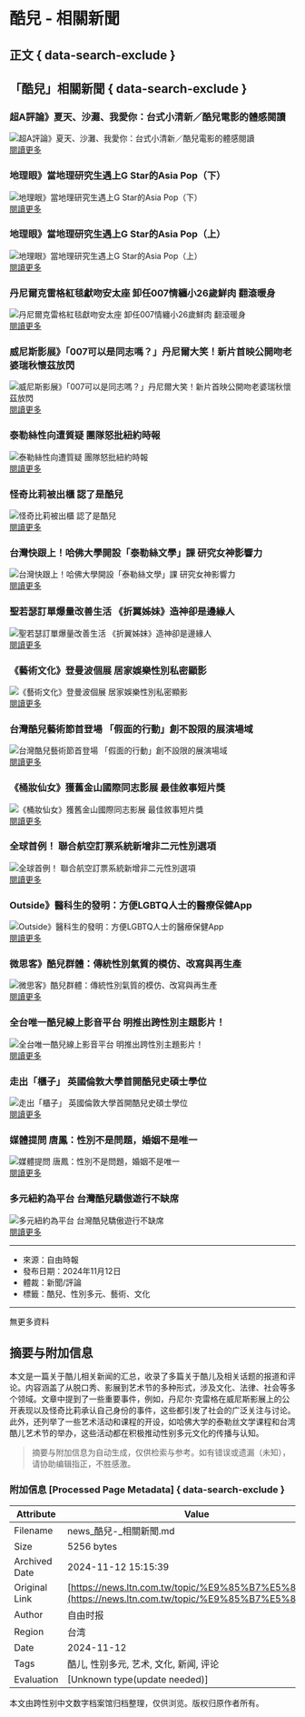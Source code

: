 # 酷兒 - 相關新聞

## 正文 { data-search-exclude }


## 「酷兒」相關新聞 { data-search-exclude }

### 超A評論》夏天、沙灘、我愛你：台式小清新／酷兒電影的體感閱讀
![超A評論》夏天、沙灘、我愛你：台式小清新／酷兒電影的體感閱讀](assets/images/all/default.jpg)  
[閱讀更多](https://news.ltn.com.tw/news/opinion/breakingnews/1732141)

### 地理眼》當地理研究生遇上G Star的Asia Pop（下）
![地理眼》當地理研究生遇上G Star的Asia Pop（下）](assets/images/all/default.jpg)  
[閱讀更多](https://news.ltn.com.tw/news/opinion/breakingnews/1279920)

### 地理眼》當地理研究生遇上G Star的Asia Pop（上）
![地理眼》當地理研究生遇上G Star的Asia Pop（上）](assets/images/all/default.jpg)  
[閱讀更多](https://news.ltn.com.tw/news/opinion/breakingnews/1279860)

### 丹尼爾克雷格紅毯獻吻安太座 卸任007情纏小26歲鮮肉 翻滾暖身
![丹尼爾克雷格紅毯獻吻安太座 卸任007情纏小26歲鮮肉 翻滾暖身](https://img.ltn.com.tw/Upload/ent/page/800S/2024/09/05/7.jpg)  
[閱讀更多](https://news.ltn.com.tw/news/entertainment/paper/1665326)

### 威尼斯影展》「007可以是同志嗎？」丹尼爾大笑！新片首映公開吻老婆瑞秋懷茲放閃
![威尼斯影展》「007可以是同志嗎？」丹尼爾大笑！新片首映公開吻老婆瑞秋懷茲放閃](https://img.ltn.com.tw/Upload/ent/page/800S/2024/09/04/phpMO0WRE.jpg)  
[閱讀更多](https://news.ltn.com.tw/news/entertainment/breakingnews/4789721)

### 泰勒絲性向遭質疑 團隊怒批紐約時報
![泰勒絲性向遭質疑 團隊怒批紐約時報](https://img.ltn.com.tw/Upload/ent/page/800S/2024/01/08/18.jpg)  
[閱讀更多](https://news.ltn.com.tw/news/entertainment/paper/1624814)

### 怪奇比莉被出櫃 認了是酷兒
![怪奇比莉被出櫃 認了是酷兒](https://img.ltn.com.tw/Upload/ent/page/800S/2023/12/04/22.jpg)  
[閱讀更多](https://news.ltn.com.tw/news/entertainment/paper/1618783)

### 台灣快跟上！哈佛大學開設「泰勒絲文學」課 研究女神影響力
![台灣快跟上！哈佛大學開設「泰勒絲文學」課 研究女神影響力](https://img.ltn.com.tw/Upload/ent/page/800S/2023/11/30/phpCuQQxu.jpg)  
[閱讀更多](https://news.ltn.com.tw/news/entertainment/breakingnews/4506025)

### 聖若瑟訂單爆量改善生活 《折翼姊妹》造神卻是邊緣人
![聖若瑟訂單爆量改善生活 《折翼姊妹》造神卻是邊緣人](https://img.ltn.com.tw/Upload/ent/page/800S/2023/10/29/49.jpg)  
[閱讀更多](https://news.ltn.com.tw/news/entertainment/paper/1612461)

### 《藝術文化》登曼波個展 居家娛樂性別私密顯影
![《藝術文化》登曼波個展 居家娛樂性別私密顯影](assets/images/all/default.jpg)  
[閱讀更多](https://news.ltn.com.tw/news/art/paper/1552271)

### 台灣酷兒藝術節首登場 「假面的行動」創不設限的展演場域
![台灣酷兒藝術節首登場 「假面的行動」創不設限的展演場域](assets/images/all/default.jpg)  
[閱讀更多](https://news.ltn.com.tw/news/art/breakingnews/4102365)

### 《桶妝仙女》獲舊金山國際同志影展 最佳敘事短片獎
![《桶妝仙女》獲舊金山國際同志影展 最佳敘事短片獎](assets/images/all/default.jpg)  
[閱讀更多](https://news.ltn.com.tw/news/art/breakingnews/3976833)

### 全球首例！ 聯合航空訂票系統新增非二元性別選項
![全球首例！ 聯合航空訂票系統新增非二元性別選項](assets/images/all/default.jpg)  
[閱讀更多](https://news.ltn.com.tw/news/world/breakingnews/2742011)

### Outside》醫科生的發明：方便LGBTQ人士的醫療保健App
![Outside》醫科生的發明：方便LGBTQ人士的醫療保健App](assets/images/all/default.jpg)  
[閱讀更多](https://news.ltn.com.tw/news/opinion/breakingnews/2173019)

### 微思客》酷兒群體：傳統性別氣質的模仿、改寫與再生產
![微思客》酷兒群體：傳統性別氣質的模仿、改寫與再生產](assets/images/all/default.jpg)  
[閱讀更多](https://news.ltn.com.tw/news/opinion/breakingnews/2165712)

### 全台唯一酷兒線上影音平台 明推出跨性別主題影片！
![全台唯一酷兒線上影音平台 明推出跨性別主題影片！](assets/images/all/default.jpg)  
[閱讀更多](https://news.ltn.com.tw/news/entertainment/breakingnews/1891891)

### 走出「櫃子」 英國倫敦大學首開酷兒史碩士學位
![走出「櫃子」 英國倫敦大學首開酷兒史碩士學位](assets/images/all/default.jpg)  
[閱讀更多](https://news.ltn.com.tw/news/world/breakingnews/1851153)

### 媒體提問 唐鳳：性別不是問題，婚姻不是唯一
![媒體提問 唐鳳：性別不是問題，婚姻不是唯一](assets/images/all/default.jpg)  
[閱讀更多](https://news.ltn.com.tw/news/focus/paper/1037616)

### 多元紐約為平台 台灣酷兒驕傲遊行不缺席
![多元紐約為平台 台灣酷兒驕傲遊行不缺席](assets/images/all/default.jpg)  
[閱讀更多](https://news.ltn.com.tw/news/life/breakingnews/1747924)

---

- 來源：自由時報
- 發布日期：2024年11月12日
- 體裁：新聞/評論
- 標籤：酷兒、性別多元、藝術、文化

---

無更多資料

## 摘要与附加信息

<!-- tcd_abstract -->
本文是一篇关于酷儿相关新闻的汇总，收录了多篇关于酷儿及相关话题的报道和评论。内容涵盖了从脱口秀、影展到艺术节的多种形式，涉及文化、法律、社会等多个领域。文章中提到了一些重要事件，例如，丹尼尔·克雷格在威尼斯影展上的公开表现以及怪奇比莉承认自己身份的事件，这些都引发了社会的广泛关注与讨论。此外，还列举了一些艺术活动和课程的开设，如哈佛大学的泰勒丝文学课程和台湾酷儿艺术节的举办，这些活动都在积极推动性别多元文化的传播与认知。
<!-- tcd_abstract_end -->

> 摘要与附加信息为自动生成，仅供检索与参考。如有错误或遗漏（未知），请协助编辑指正，不胜感激。

### 附加信息 [Processed Page Metadata] { data-search-exclude }

| Attribute       | Value                                  |
|-----------------|----------------------------------------|
| Filename        | news_酷兒-_相關新聞.md                             |
| Size            | 5256 bytes                           |
| Archived Date   | 2024-11-12 15:15:39                             |
| Original Link   | [https://news.ltn.com.tw/topic/%E9%85%B7%E5%85%92](https://news.ltn.com.tw/topic/%E9%85%B7%E5%85%92)                       |
| Author          | 自由时报                               |
| Region          | 台湾                               |
| Date            | 2024-11-12                                 |
| Tags            | 酷儿, 性别多元, 艺术, 文化, 新闻, 评论                                 |
| Evaluation            | [Unknown type(update needed)]                                 |
<!-- tcd_table_end -->

本文由跨性别中文数字档案馆归档整理，仅供浏览。版权归原作者所有。
